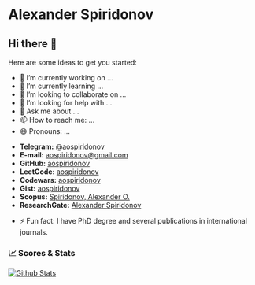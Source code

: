# Alexander Spiridonov

## Hi there 👋

Here are some ideas to get you started:

- 🔭 I’m currently working on ...
- 🌱 I’m currently learning ...
- 👯 I’m looking to collaborate on ...
- 🤔 I’m looking for help with ...
- 💬 Ask me about ...
- 📫 How to reach me: ...
- 😄 Pronouns: ...
 + **Telegram:** [@aospiridonov](https://t.me/aospiridonov)   
 + **E-mail:** [aospiridonov@gmail.com](mailto:aospiridonov@gmail.com)  
 + **GitHub:** [aospiridonov](https://github.com/aospiridonov/)
 + **LeetCode:** [aospiridonov](https://leetcode.com/aospiridonov/)
 + **Codewars:** [aospiridonov](https://www.codewars.com/users/aospiridonov/)  
 + **Gist:** [aospiridonov](https://gist.github.com/aospiridonov)    
 + **Scopus:** [Spiridonov, Alexander O.](https://www.scopus.com/authid/detail.uri?authorId=55587650900)
 + **ResearchGate:** [Alexander Spiridonov](https://www.researchgate.net/profile/Alexander-Spiridonov)
- ⚡ Fun fact: I have PhD degree and several publications in international journals.

### 📈 Scores & Stats  
  
[![Github Stats](https://github-readme-stats.vercel.app/api?username=aospiridonov&count_private=true&theme=default&show_icons=true)](https://github.com/aospiridonov)  